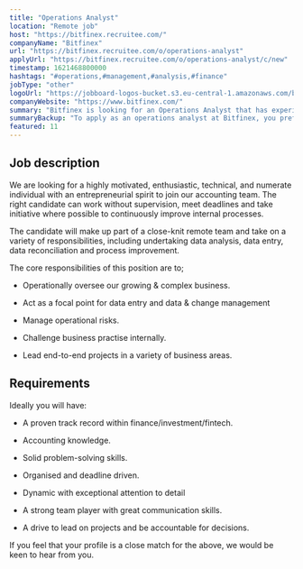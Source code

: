```yaml
---
title: "Operations Analyst"
location: "Remote job"
host: "https://bitfinex.recruitee.com/"
companyName: "Bitfinex"
url: "https://bitfinex.recruitee.com/o/operations-analyst"
applyUrl: "https://bitfinex.recruitee.com/o/operations-analyst/c/new"
timestamp: 1621468800000
hashtags: "#operations,#management,#analysis,#finance"
jobType: "other"
logoUrl: "https://jobboard-logos-bucket.s3.eu-central-1.amazonaws.com/bitfinex"
companyWebsite: "https://www.bitfinex.com/"
summary: "Bitfinex is looking for an Operations Analyst that has experience in: #operations, #management, #analysis."
summaryBackup: "To apply as an operations analyst at Bitfinex, you preferably need to have some knowledge of: #operations, #management, #analysis."
featured: 11
---
```


## Job description

We are looking for a highly motivated, enthusiastic, technical, and numerate individual with an entrepreneurial spirit to join our accounting team. The right candidate can work without supervision, meet deadlines and take initiative where possible to continuously improve internal processes.

The candidate will make up part of a close-knit remote team and take on a variety of responsibilities, including undertaking data analysis, data entry, data reconciliation and process improvement.

The core responsibilities of this position are to;

*   Operationally oversee our growing & complex business.
    
*   Act as a focal point for data entry and data & change management
    
*   Manage operational risks.
    
*   Challenge business practise internally.
    
*   Lead end-to-end projects in a variety of business areas.
    

## Requirements

Ideally you will have:

*   A proven track record within finance/investment/fintech.
    
*   Accounting knowledge.
    
*   Solid problem-solving skills.
    
*   Organised and deadline driven.
    
*   Dynamic with exceptional attention to detail
    
*   A strong team player with great communication skills.
    
*   A drive to lead on projects and be accountable for decisions.
    

If you feel that your profile is a close match for the above, we would be keen to hear from you.
